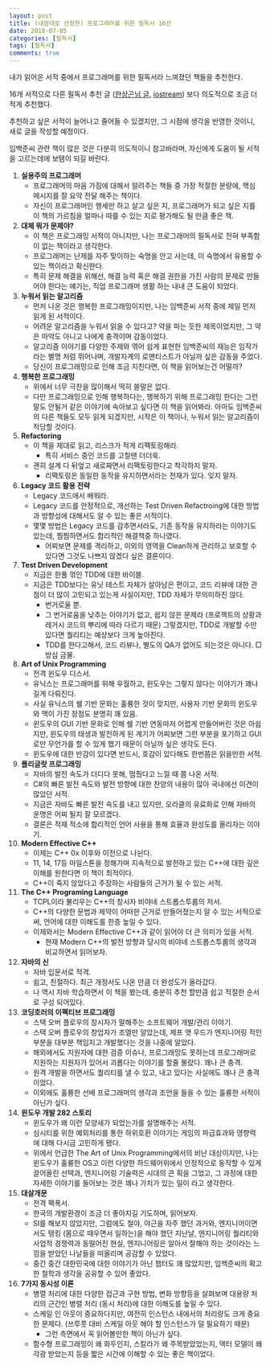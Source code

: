 ```yaml
---
layout: post
title: (내맘대로 선정한) 프로그래머를 위한 필독서 16선
date: 2018-07-05
categories: [필독서]
tags: [필독서]
comments: true
---
```

내가 읽어온 서적 중에서 프로그래머를 위한 필독서라 느껴졌던 책들을 추천한다.  

16개 서적으로 다른 필독서 추천 글 ([한상곤님 글](https://www.sangkon.com/2016/02/10/good_books_for_dev/), [iostream](http://iostream.tistory.com/64)) 보다 의도적으로 조금 더 적게 추천했다.  

추천하고 싶은 서적이 늘어나고 줄어들 수 있겠지만, 그 시점에 생각을 반영한 것이니, 새로 글을 작성할 예정이다.

임백준씨 관련 책이 많은 것은 다분히 의도적이니 참고바라며, 자신에게 도움이 될 서적을 고르는데에 보탬이 되길 바란다.

1. **실용주의 프로그래머**
    * 프로그래머의 마음 가짐에 대해서 알려주는 책들 중 가장 적절한 분량에, 핵심 메시지를 잘 요약 전달 해주는 책이다.
    * 자신이 프로그래머인 행세만 하고 살고 싶은 지, 프로그래머가 되고 싶은 지를 이 책의 가르침을 얼마나 따를 수 있는 지로 평가해도 될 만큼 좋은 책.
2. **대체 뭐가 문제야?**
    * 이 책은 프로그래밍 서적이 아니지만, 나는 프로그래머의 필독서로 전혀 부족함이 없는 책이라고 생각한다.
    * 프로그래머는 난제를 자주 맞이하는 숙명을 안고 사는데, 이 숙명에서 유용할 수 있는 책이라고 확신한다.
    * 특히 문제 해결을 위해선, 해결 능력 혹은 해결 권한을 가진 사람의 문제로 만들어야 한다는 얘기는, 직업 프로그래머 생활 하는 내내 큰 도움이 되었다.
3. **누워서 읽는 알고리즘**
    * 먼저 나온 것은 행복한 프로그래밍이지만, 나는 임백준씨 서적 중에 제일 먼저 읽게 된 서적이다.
    * 어려운 알고리즘을 누워서 읽을 수 있다고? 약을 파는 듯한 제목이었지만, 그 약은 마약도 아니고 나에게 충격이며 감동이었다.
    * 알고리즘 이야기를 다양한 주제와 엮어 쉽게 표현한 임백준씨의 재능은 임작가라는 별명 처럼 뛰어나며, 개발자계의 로맨티스트가 아닐까 싶은 감동을 주었다.
    * 당신이 프로그래밍으로 인해 조금 지친다면, 이 책을 읽어보는건 어떨까?
4. **행복한 프로그래밍**
    * 위에서 너무 극찬을 많이해서 딱히 쓸말은 없다.
    * 다만 프로그래밍으로 인해 행복하다는, 행복하기 위해 프로그래밍 한다는 그런 말도 안될거 같은 이야기에 속아보고 싶다면 이 책을 읽어봐라. 아마도 임백준씨의 다른 책들도 모두 읽게 되겠지만, 시작은 이 책이나, 누워서 읽는 알고리즘이 적당할 것이다.
5. **Refactoring**
    * 이 책을 제대로 읽고, 리스크가 적게 리팩토링해라.
        * 특히 서비스 중인 코드를 고칠땐 더더욱.
    * 괜히 설계 다 뒤엎고 새로짜면서 리팩토링한다고 착각하지 말자.
        * 리팩토링은 동일한 동작을 유지하면서라는 전재가 있다. 잊지 말자.
6. **Legacy 코드 활용 전략**
    * Legacy 코드에서 배워라. 
    * Legacy 코드를 안정적으로, 개선하는 Test Driven Refactroing에 대한 방법과 방향성에 대해서도 알 수 있는 좋은 서적이다.
    * 몇몇 방법은 Legacy 코드를 감추면서라도, 기존 동작을 유지하라는 이야기도 있는데, 찜찜하면서도 합리적인 해결책중 하나였다.
        * 어찌보면 문제를 격리하고, 이외의 영역을 Clean하게 관리하고 보호할 수 있다면 그것도 나쁘지 않겠다 싶은 결론이다.
7. **Test Driven Development**
    * 지금은 한풀 꺾인 TDD에 대한 바이블.
    * 지금은 TDD보다는 유닛 테스트 자체가 살아남은 편이고, 코드 리뷰에 대한 관점이 더 많이 고민되고 있는게 사실이지만, TDD 자체가 무의미하진 않다.
        * 번거로울 뿐.
        * 그 번거로움을 낮추는 이야기가 없고, 쉽지 않은 문제라 (프로젝트의 상황과 레거시 코드의 뿌리에 따라 다르기 때문) 그렇겠지만, TDD로 개발할 수만 있다면 퀄리티는 예상보다 크게 높아진다.
        * TDD를 한다고해서, 코드 리뷰나, 별도의 QA가 없어도 되는것은 아니다.
            □ 방심 금물.
8. **Art of Unix Programming**
    * 전격 윈도우 디스서.
    * 유닉스는 프로그래머를 위해 우월하고, 윈도우는 그렇지 않다는 이야기가 꽤나 길게 다뤄진다.
    * 사실 유닉스의 쉘 기반 문화는 훌륭한 것이 맞지만, 사용자 기반 문화의 윈도우와 맥이 가진 장점도 분명히 꽤 있음.
    * 윈도우의 GUI 기반 문화로 인해 쉘 기반 연동마저 어렵게 만들어버린 것은 아쉽지만, 윈도우의 태생과 발전하게 된 계기가 어찌보면 그런 부분을 포기하고 GUI로만 무언가를 할 수 있게 했기 때문이 아닐까 싶은 생각도 든다.
    * 윈도우에 대한 반감이 있다면 반드시, 호감이 있다해도 한번쯤은 읽을만한 서적.
9. **폴리글랏 프로그래밍**
    * 자바의 발전 속도가 더디다 못해, 멈췄다고 느낄 때 쯤 나온 서적.
    * C#의 빠른 발전 속도와 발전 방향에 대한 찬양의 내용이 많아 국내에선 이견이 많았던 서적.
    * 지금은 자바도 빠른 발전 속도를 내고 있지만, 오라클의 유료화로 인해 자바의 운명은 어찌 될지 잘 모르겠다.
    * 결론은 적재 적소에 합리적인 언어 사용을 통해 효율과 완성도를 올리자는 이야기.
10. **Modern Effective C++**
    * 이제는 C++ 0x 이후와 이전으로 나뉜다. 
    * 11, 14, 17등 마일스톤을 정해가며 지속적으로 발전하고 있는 C++에 대한 깊은 이해를 원한다면 이 책이 최적이다.
    * C++이 죽지 않았다고 주장하는 사람들의 근거가 될 수 있는 서적.
11. **The C++ Programing Language**
    * TCPL이라 불리우는 C++의 창시자 비야네 스트롭스투룹의 저서.
    * C++의 다양한 문법과 제약이 어떠한 근거로 만들어졌는지 알 수 있는 서적으로써, 언어에 대한 이해도를 한층 높일 수 있다.
    * 이제와서는 Modern Effective C++과 같이 읽어야 더 큰 의미가 있을 서적.
        * 현재 Modern C++의 발전 방향과 당시의 비야네 스트롭스투룹의 생각과 비교하면서 읽어보자.
12. **자바의 신**
    * 자바 입문서로 적격.
    * 쉽고, 친절하다. 최근 개정서도 나온 만큼 더 완성도가 올라갔다.
    * 나 역시 자바 학습하면서 이 책을 봤는데, 충분히 추천 할만큼 쉽고 적절한 순서로 구성 되어있다.
13. **코딩호러의 이펙티브 프로그래밍**
    * 스택 오버 플로우의 창시자가 말해주는 소프트웨어 개발/관리 이야기.
    * 스택 오버 플로우의 창업자가 조엘만 알았는데, 제프 앳 우드가 엔지니어링 적인 부분을 대부분 책임지고 개발했다는 것을 나중에 알았다.
    * 해외에서도 지원자에 대한 검증 이슈나, 프로그래밍도 못하는데 프로그래머로 지원하는 지원자가 있어서 괴롭다는 이야기를 할줄 몰랐다. 꽤나 큰 충격.
    * 원격 개발을 하면서도 퀄리티를 낼 수 있고, 내고 있다는 사실에도 꽤나 큰 충격이었다.
    * 이외에도 훌륭한 선배 프로그래머의 생각과 조언을 들을 수 있는 훌륭한 서적이 아닌가 싶다.
14. **윈도우 개발 282 스토리**
    * 윈도우가 왜 이런 모양새가 되었는가를 설명해주는 서적.
    * 심시티를 위한 예외처리를 통한 하위호환 이야기는 게임의 파급효과와 영향력에 대해 다시금 고민하게 됐다.
    * 위에서 언급한 The Art of Unix Programming에서의 비난 대상이지만, 나는 윈도우가 훌륭한 OS고 이런 다양한 하드웨어위에서 안정적으로 동작할 수 있게 끌어올린 선택과, 엔지니어링 기술력은 시대의 큰 획을 그었고, 그 과정에 대한 자세한 이야기를 들어보는 것은 꽤나 가치가 있는 일이 라고 생각한다.
15. **대살개문**
    * 전격 팩폭서.
    * 한국의 개발환경이 조금 더 좋아지길 기도하며, 읽어보자.
    * SI를 해보지 않았지만, 그럼에도 철야, 야근을 자주 했던 과거와, 엔지니어이면서도 탱킹 (몸으로 때우면서 일하는)을 해야 했던 지난날, 엔지니어링 퀄리티와 사업적 경쟁력과 동떨어진 현실, 엔지니어링은 알아서 잘해야 하는 것이라는 느낌을 받았던 나날들을 떠올리며 공감할 수 있었다.
    * 중간 중간 대한민국에 대한 이야기가 아닌 챕터도 꽤 많았지만, 임백준씨의 확고한 철학과 생각을 공유할 수 있어 좋았다.
16. **7가지 동시성 이론**
    * 병렬 처리에 대한 다양한 접근과 구현 방법, 변화 방향등을 살펴보며 대용량 처리의 근간인 병렬 처리 (동시 처리)에 대한 이해도를 높일 수 있다.
    * 스케일 인 아웃이 중요하다지만, 여전히 인스턴스 내에서의 처리량도 크게 중요한 문제다. (쓰루풋 대비 스케일 아웃 해야 할 인스턴스가 덜 필요하기 때문)
        * 그런 측면에서 꼭 읽어볼만한 책이 아닌가 싶다.
    * 함수형 프로그래밍이 왜 화두인지, 스칼라가 왜 주목받았었는지, 액터 모델이 왜 각광 받았는지 등을 짧은 시간에 이해할 수 있는 좋은 책이었다.
